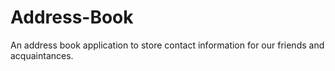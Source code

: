 # Address-Book
An address book application to store contact information for our friends and acquaintances.
